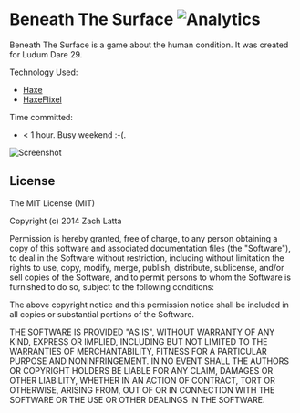 # Beneath The Surface ![Analytics](https://ga-beacon.appspot.com/UA-34529482-6/beneath-the-surface/readme?pixel)

Beneath The Surface is a game about the human condition. It was created for
Ludum Dare 29.

Technology Used:

* [Haxe](http://haxe.org/)
* [HaxeFlixel](http://haxeflixel.com/)

Time committed:

* < 1 hour. Busy weekend :-(.

![Screenshot](http://i.imgur.com/oHrXo3O.png)

## License

The MIT License (MIT)

Copyright (c) 2014 Zach Latta

Permission is hereby granted, free of charge, to any person obtaining a copy of
this software and associated documentation files (the "Software"), to deal in
the Software without restriction, including without limitation the rights to
use, copy, modify, merge, publish, distribute, sublicense, and/or sell copies
of the Software, and to permit persons to whom the Software is furnished to do
so, subject to the following conditions:

The above copyright notice and this permission notice shall be included in all
copies or substantial portions of the Software.

THE SOFTWARE IS PROVIDED "AS IS", WITHOUT WARRANTY OF ANY KIND, EXPRESS OR
IMPLIED, INCLUDING BUT NOT LIMITED TO THE WARRANTIES OF MERCHANTABILITY,
FITNESS FOR A PARTICULAR PURPOSE AND NONINFRINGEMENT. IN NO EVENT SHALL THE
AUTHORS OR COPYRIGHT HOLDERS BE LIABLE FOR ANY CLAIM, DAMAGES OR OTHER
LIABILITY, WHETHER IN AN ACTION OF CONTRACT, TORT OR OTHERWISE, ARISING FROM,
OUT OF OR IN CONNECTION WITH THE SOFTWARE OR THE USE OR OTHER DEALINGS IN THE
SOFTWARE.
